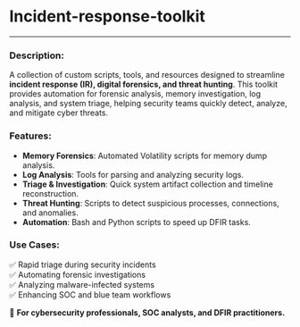 # Incident-response-toolkit
---

### **Description:**  
A collection of custom scripts, tools, and resources designed to streamline **incident response (IR), digital forensics, and threat hunting**. This toolkit provides automation for forensic analysis, memory investigation, log analysis, and system triage, helping security teams quickly detect, analyze, and mitigate cyber threats.

### **Features:**
- **Memory Forensics**: Automated Volatility scripts for memory dump analysis.
- **Log Analysis**: Tools for parsing and analyzing security logs.
- **Triage & Investigation**: Quick system artifact collection and timeline reconstruction.
- **Threat Hunting**: Scripts to detect suspicious processes, connections, and anomalies.
- **Automation**: Bash and Python scripts to speed up DFIR tasks.

### **Use Cases:**
✅ Rapid triage during security incidents  
✅ Automating forensic investigations  
✅ Analyzing malware-infected systems  
✅ Enhancing SOC and blue team workflows  

🔹 **For cybersecurity professionals, SOC analysts, and DFIR practitioners.**  
